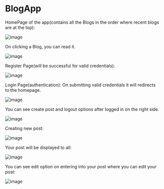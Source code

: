 # BlogApp

HomePage of the app(contains all the Blogs in the order where recent blogs are at the top):

![image](https://github.com/r-abinaya/BlogApp/assets/105599764/fa376d8f-b788-4b6f-bfec-18ea390b9e9a)

On clicking a Blog, you can read it.

![image](https://github.com/r-abinaya/BlogApp/assets/105599764/c1127ef2-365a-4f69-a066-f797a9fbaf51)

Register Page(will be successful for valid credentials):

![image](https://github.com/r-abinaya/BlogApp/assets/105599764/62b24b05-9e17-4c9e-8e3d-6b5fb427c0ec)

Login Page(authentication):
On submitting valid credentials it will redirects to the homepage.

![image](https://github.com/r-abinaya/BlogApp/assets/105599764/2a20b4b2-16c3-4061-be10-e23db40e01ed)

You can see create post and logout options after logged in on the right side.

![image](https://github.com/r-abinaya/BlogApp/assets/105599764/2718b95c-820a-41f7-84d5-d96ebb2f400e)

Creating new post:

![image](https://github.com/r-abinaya/BlogApp/assets/105599764/51bfc77d-7a2e-4655-9637-0b9aedcf441d)

Your post will be displayed to all:

![image](https://github.com/r-abinaya/BlogApp/assets/105599764/fb366ba2-d9e4-4f2a-8fbb-3a95ae2d252c)

You can see edit option on entering into your post where you can edit your post:

![image](https://github.com/r-abinaya/BlogApp/assets/105599764/bbb69d1b-a387-442c-99c2-3e371e8706e4)
